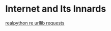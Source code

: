 # Internet and Its Innards

[realpython re urllib requests](https://realpython.com/urllib-request/)
